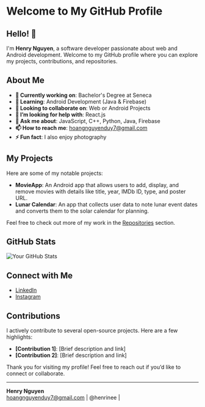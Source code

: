 # Welcome to My GitHub Profile

## Hello! 👋

I'm **Henry Nguyen**, a software developer passionate about web and Android development. Welcome to my GitHub profile where you can explore my projects, contributions, and repositories.

## About Me

- **🔭 Currently working on**: Bachelor's Degree at Seneca
- **🌱 Learning**: Android Development (Java & Firebase)
- **👯 Looking to collaborate on**: Web or Android Projects
- **🤔 I’m looking for help with**: React.js
- **💬 Ask me about**: JavaScript, C++, Python, Java, Firebase
- **📫 How to reach me**: hoangnguyenduy7@gmail.com
- **⚡ Fun fact**: I also enjoy photography

## My Projects

Here are some of my notable projects:

- **MovieApp**: An Android app that allows users to add, display, and remove movies with details like title, year, IMDb ID, type, and poster URL.
- **Lunar Calendar**: An app that collects user data to note lunar event dates and converts them to the solar calendar for planning.

Feel free to check out more of my work in the [Repositories](https://github.com/henryndh?tab=repositories) section.

## GitHub Stats

![Your GitHub Stats](https://github-readme-stats.vercel.app/api?username=henryndh&show_icons=true&hide_title=true&count_private=true&include_all_commits=true)

## Connect with Me

- [LinkedIn](https://www.linkedin.com/in/henry-nguyen-134221202/)
- [Instagram](https://www.instagram.com/henrine.png/)

## Contributions

I actively contribute to several open-source projects. Here are a few highlights:

- **[Contribution 1]**: [Brief description and link]
- **[Contribution 2]**: [Brief description and link]

Thank you for visiting my profile! Feel free to reach out if you’d like to connect or collaborate.

---

**Henry Nguyen**  
hoangnguyenduy7@gmail.com | @henrinee |

